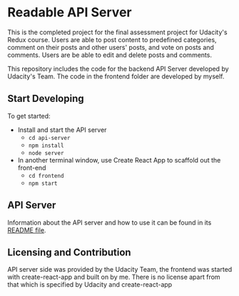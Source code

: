 # Readable API Server

This is the completed project for the final assessment project for Udacity's Redux course. Users are able to post content to predefined categories, comment on their posts and other users' posts, and vote on posts and comments. Users are be able to edit and delete posts and comments.

This repository includes the code for the backend API Server developed by Udacity's Team.
The code in the frontend folder are developed by myself.

## Start Developing
To get started:

* Install and start the API server
    - `cd api-server`
    - `npm install`
    - `node server`
* In another terminal window, use Create React App to scaffold out the front-end
    - `cd frontend`
    - `npm start`

## API Server

Information about the API server and how to use it can be found in its [README file](api-server/README.md).


## Licensing and Contribution

API server side was provided by the Udacity Team, the frontend was started with create-react-app and built on by me.
There is no license apart from that which is specified by Udacity and create-react-app
